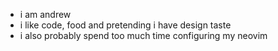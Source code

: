 - i am andrew
- i like code, food and pretending i have design taste
- i also probably spend too much time configuring my neovim
